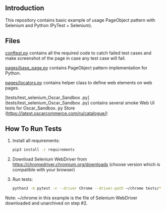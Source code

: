 Introduction
------------

This repository contains basic example of usage PageObject
pattern with Selenium and Python (PyTest + Selenium).


Files
-----

[conftest.py](conftest.py) contains all the required code to catch failed test cases and make screenshot
of the page in case any test case will fail.

[pages/base_page.py](pages/base_page.py) contains PageObject pattern implementation for Python.

[pages/locators.py](pages/locators.py) contains helper class to define web elements on web pages.

[tests/test_selenium_Oscar_Sandbox
.py](tests/test_selenium_Oscar_Sandbox
.py) contains several smoke Web UI tests for Oscar_Sandbox.
py Store 
(https://latest.oscarcommerce.com/ru/catalogue/)


How To Run Tests
----------------

1) Install all requirements:

    ```bash
    pip3 install -r requirements
    ```

2) Download Selenium WebDriver from https://chromedriver.chromium.org/downloads (choose version which is compatible with your browser)

3) Run tests:

    ```bash
    python3 -m pytest -v --driver Chrome --driver-path ~/chrome tests/*
    ```


Note:
~/chrome in this example is the file of Selenium WebDriver downloaded and unarchived on step #2.
